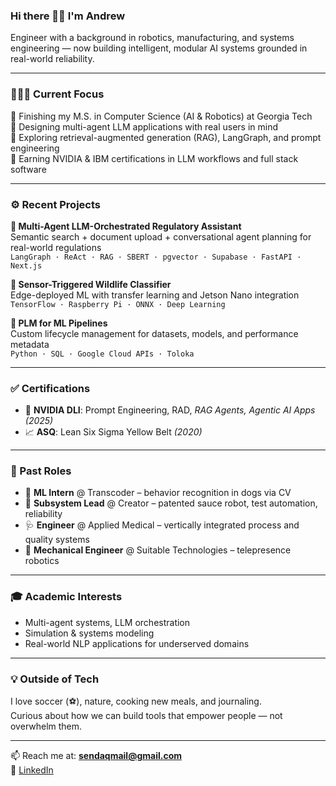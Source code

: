 ### Hi there 👋🏽 I'm Andrew

Engineer with a background in robotics, manufacturing, and systems engineering — now building intelligent, modular AI systems grounded in real-world reliability.

---

### 👨🏽‍💻 Current Focus
🔬 Finishing my M.S. in Computer Science (AI & Robotics) at Georgia Tech  
🧠 Designing multi-agent LLM applications with real users in mind  
📁 Exploring retrieval-augmented generation (RAG), LangGraph, and prompt engineering  
📜 Earning NVIDIA & IBM certifications in LLM workflows and full stack software

---

### ⚙️ Recent Projects
**🔹 Multi-Agent LLM-Orchestrated Regulatory Assistant**  
Semantic search + document upload + conversational agent planning for real-world regulations  
`LangGraph · ReAct · RAG · SBERT · pgvector · Supabase · FastAPI · Next.js`

**🔹 Sensor-Triggered Wildlife Classifier**  
Edge-deployed ML with transfer learning and Jetson Nano integration  
`TensorFlow · Raspberry Pi · ONNX · Deep Learning`

**🔹 PLM for ML Pipelines**  
Custom lifecycle management for datasets, models, and performance metadata  
`Python · SQL · Google Cloud APIs · Toloka`

---

### ✅ Certifications
- 🧭 **NVIDIA DLI**: Prompt Engineering, RAD, _RAG Agents, Agentic AI Apps_ *(2025)*
- 📈 **ASQ**: Lean Six Sigma Yellow Belt *(2020)*

---

### 🧠 Past Roles
- 🐶 **ML Intern** @ Transcoder – behavior recognition in dogs via CV  
- 🍔 **Subsystem Lead** @ Creator – patented sauce robot, test automation, reliability  
- 🩺 **Engineer** @ Applied Medical – vertically integrated process and quality systems  
- 🤖 **Mechanical Engineer** @ Suitable Technologies – telepresence robotics

---

### 🎓 Academic Interests
- Multi-agent systems, LLM orchestration  
- Simulation & systems modeling  
- Real-world NLP applications for underserved domains

---

### 💡 Outside of Tech
I love soccer (⚽️), nature, cooking new meals, and journaling.  
Curious about how we can build tools that empower people — not overwhelm them.

---

📫 Reach me at: **[sendaqmail@gmail.com](mailto:sendaqmail@gmail.com)**  
🔗 [LinkedIn](https://linkedin.com/in/andrewmquintana)
